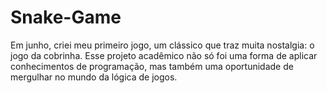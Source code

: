 # Snake-Game
Em junho, criei meu primeiro jogo, um clássico que traz muita nostalgia: o jogo da cobrinha. Esse projeto acadêmico não só foi uma forma de aplicar conhecimentos de programação, mas também uma oportunidade de mergulhar no mundo da lógica de jogos.
